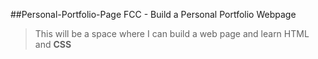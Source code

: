 ##Personal-Portfolio-Page
FCC - Build a Personal Portfolio Webpage

>This will be a space where I can build a web page and learn HTML and <strong>CSS</strong>
